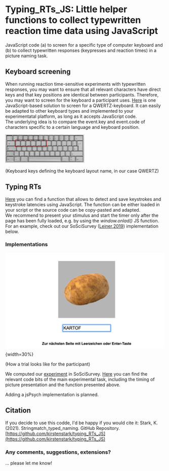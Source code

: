 # Typing_RTs_JS: Little helper functions to collect typewritten reaction time data using JavaScript

JavaScript code (a) to screen for a specific type of computer keyboard and (b) to collect typewritten responses (keypresses and reaction times) in a picture naming task.

## Keyboard screening
When running reaction time-sensitive experiments with typewritten responses, you may want to ensure that all relevant characters have direct keys and that key  positions are identical between participants. Therefore, you may want to screen for the keyboard a participant uses. [Here](https://github.com/kirstenstark/typing_RTs_JS/blob/master/qwertz_keyboard_screen.html) is one JavaScript-based solution to screen for a QWERTZ-keyboard. It can easily be adapted to other keyboard types and implemented to your experimentatal platform, as long as it accepts JavaScript code.  
The underlying idea is to compare the event.key and event.code of characters specific to a certain language and keyboard position. 

![Keyboard keys defining the keyboard layout name, in our case QWERTZ](pictures/keyboard_windows.png)

(Keyboard keys defining the keyboard
layout name, in our case QWERTZ)


## Typing RTs
[Here](https://github.com/kirstenstark/typing_RTs_JS/blob/master/typing_rts_JS) you can find a function that allows to detect and save keystrokes and keystroke latencies using JavaScript. The function can be either loaded in your script or the source code can be copy-pasted and adapted.  
We recommend to present your stimulus and start the timer only after the page has been fully loaded, e.g. by using the *window.onlad()* JS function. For an example, check out our SoSciSurvey ([Leiner,2019](https://www.soscisurvey.de/)) implementation below. 

### Implementations
![Example of a trial](pictures/example_potato.png){width=30%}

(How a trial looks like for the participant)


We computed our [experiment](add-link-to-preprint-here) in SoSciSurvey. [Here](https://github.com/kirstenstark/typing_RTs_JS/tree/master/implementation) you can find the relevant code bits of the main experimental task, including the timing of picture presentation and the function presented above.  

Adding a jsPsych implementation is planned.

## Citation

If you decide to use this codde, I'd be happy if you would cite it: Stark, K. (2021). Stringmatch_typed_naming. GitHub Repository. [https://github.com/kirstenstark/typing_RTs_JS](https://github.com/kirstenstark/typing_RTs_JS)

### Any comments, suggestions, extensions?

... please let me know!
